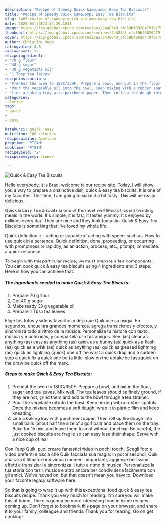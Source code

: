 ```yaml
---
description: "Recipe of Speedy Quick &amp;amp; Easy Tea Biscuits"
title: "Recipe of Speedy Quick &amp;amp; Easy Tea Biscuits"
slug: 1403-recipe-of-speedy-quick-and-amp-easy-tea-biscuits
date: 2020-04-23T23:52:29.181Z
image: https://img-global.cpcdn.com/recipes/2448343_cfd59bf0020479fd/751x532cq70/quick-easy-tea-biscuits-recipe-main-photo.jpg
thumbnail: https://img-global.cpcdn.com/recipes/2448343_cfd59bf0020479fd/751x532cq70/quick-easy-tea-biscuits-recipe-main-photo.jpg
cover: https://img-global.cpcdn.com/recipes/2448343_cfd59bf0020479fd/751x532cq70/quick-easy-tea-biscuits-recipe-main-photo.jpg
author: Christina Vega
ratingvalue: 4.8
reviewcount: 13
recipeingredient:
- "70 g flour"
- "40 g sugar"
- "30 g vegetable oil"
- "1 Tbsp tea leaves"
recipeinstructions:
- "Preheat the oven to 180C/350F. Prepare a bowl, and put in the flour, sugar and tea leaves. Mix well. The tea leaves should be finely ground, if they are not, grind them and add to the bowl through a tea strainer."
- "Pour the vegetable oil into the bowl. Keep mixing with a rubber spatula. Once the mixture becomes a soft dough, wrap it in plastic film and keep kneading."
- "Line a baking tray with parchment paper. Then roll up the dough into small balls (about half the size of a golf ball) and place them on the tray. Bake for 15 min, and leave them to cool without touching. Be careful, the just cooked biscuits are fragile so can easy lose their shape. Serve with a nice cup of tea!"
categories:
- Recipe
tags:
- quick
- 
- easy

katakunci: quick  easy 
nutrition: 108 calories
recipecuisine: American
preptime: "PT24M"
cooktime: "PT51M"
recipeyield: "2"
recipecategory: Dinner

---
```



![Quick &amp; Easy Tea Biscuits](https://img-global.cpcdn.com/recipes/2448343_cfd59bf0020479fd/751x532cq70/quick-easy-tea-biscuits-recipe-main-photo.jpg)

Hello everybody, it is Brad, welcome to our recipe site. Today, I will show you a way to prepare a distinctive dish, quick &amp; easy tea biscuits. It is one of my favorites. This time, I am going to make it a bit tasty. This will be really delicious.

Quick &amp; Easy Tea Biscuits is one of the most well liked of recent trending meals in the world. It's simple, it is fast, it tastes yummy. It's enjoyed by millions every day. They are nice and they look fantastic. Quick &amp; Easy Tea Biscuits is something that I've loved my whole life.

Quick definition is - acting or capable of acting with speed: such as. How to use quick in a sentence. Quick definition, done, proceeding, or occurring with promptness or rapidity, as an action, process, etc.; prompt; immediate: a quick response.


To begin with this particular recipe, we must prepare a few components. You can cook quick &amp; easy tea biscuits using 4 ingredients and 3 steps. Here is how you can achieve that.

<!--inarticleads1-->

##### The ingredients needed to make Quick &amp; Easy Tea Biscuits:

1. Prepare 70 g flour
1. Get 40 g sugar
1. Make ready 30 g vegetable oil
1. Prepare 1 Tbsp tea leaves


Elige tus fotos y videos favoritos y deja que Quik use su magia. En segundos, encuentra grandes momentos, agrega transiciones y efectos, y sincroniza todo al ritmo de la música. Personaliza tu historia con texto, música y mucho más, y compártela con tus amigos. See: (as) clear as anything (as) easy as anything (as) quick as a bunny (as) quick as a flash (as) quick as a wink (as) quick as anything (as) quick as greased lightning (as) quick as lightning (quick) one off the wrist a quick drop and a sudden stop a quick fix a quick one be (a little) slow on the uptake be fast/quick on the draw be quick off the mark. 

<!--inarticleads2-->

##### Steps to make Quick &amp; Easy Tea Biscuits:

1. Preheat the oven to 180C/350F. Prepare a bowl, and put in the flour, sugar and tea leaves. Mix well. The tea leaves should be finely ground, if they are not, grind them and add to the bowl through a tea strainer.
1. Pour the vegetable oil into the bowl. Keep mixing with a rubber spatula. Once the mixture becomes a soft dough, wrap it in plastic film and keep kneading.
1. Line a baking tray with parchment paper. Then roll up the dough into small balls (about half the size of a golf ball) and place them on the tray. Bake for 15 min, and leave them to cool without touching. Be careful, the just cooked biscuits are fragile so can easy lose their shape. Serve with a nice cup of tea!


Con l&#39;app Quik, puoi creare fantastici video in pochi tocchi. Scegli foto e video preferiti e lascia che Quik faccia la sua magia: in pochi secondi, Quik analizza il filmato e individua i momenti importanti, aggiunge bellissimi effetti e transizioni e sincronizza il tutto a ritmo di musica. Personalizza la tua storia con testi, musica e altro ancora per condividerla facilmente con gli amici. We&#39;ve moved on, but that doesn&#39;t mean you have to. Download your favorite legacy software here. 

So that is going to wrap it up with this exceptional food quick &amp; easy tea biscuits recipe. Thank you very much for reading. I'm sure you will make this at home. There is gonna be more interesting food in home recipes coming up. Don't forget to bookmark this page on your browser, and share it to your family, colleague and friends. Thank you for reading. Go on get cooking!
